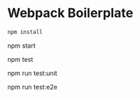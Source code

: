 # Webpack Boilerplate


```javascript
npm install
```

npm start


npm test

npm run test:unit

npm run test:e2e
